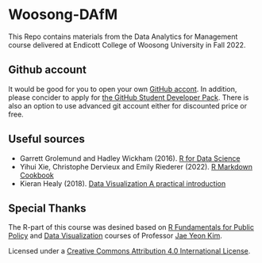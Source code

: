 # Woosong-DAfM

This Repo contains materials from the Data Analytics for Management course delivered at Endicott College of Woosong University in Fall 2022.

## Github account
It would be good for you to open your own [GitHub accont](https://github.com/). In addition, please concider to apply for [the GitHub Student Developer Pack](https://education.github.com/pack). There is also an option to use advanced git account either for discounted price or free.


## Useful sources

- Garrett Grolemund and Hadley Wickham (2016). [R for Data Science](https://r4ds.had.co.nz/)
- Yihui Xie, Christophe Dervieux and Emily Riederer (2022). [R Markdown Cookbook](https://bookdown.org/yihui/rmarkdown-cookbook/)
- Kieran Healy (2018). [Data Visualization A practical introduction](https://socviz.co/)

## Special Thanks

The R-part of this course was desined based on [R Fundamentals for Public Policy](https://github.com/KDIS-DSPPM/r-fundamentals) and [Data Visualization](https://github.com/KDIS-DSPPM/data-visualization) courses of Professor [Jae Yeon Kim](https://jaeyk.github.io/).   



Licensed under a [Creative Commons Attribution 4.0 International License](https://creativecommons.org/licenses/by/4.0/).
